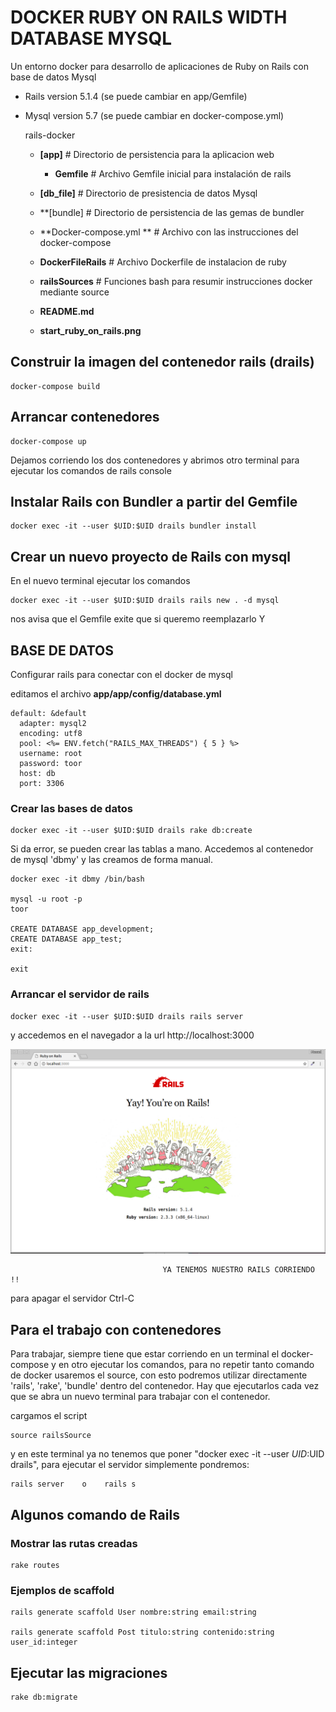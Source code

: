 # DOCKER RUBY ON RAILS WIDTH DATABASE MYSQL

Un entorno docker para desarrollo de aplicaciones de Ruby on Rails con base de datos Mysql
- Rails version 5.1.4 (se puede cambiar en app/Gemfile)
- Mysql version 5.7 (se puede cambiar en docker-compose.yml)

    rails-docker

    - **[app]**                    # Directorio de persistencia para la aplicacion web   
        - **Gemfile**              # Archivo Gemfile inicial para instalación de rails

    - **[db_file]**                # Directorio de presistencia de datos Mysql

    - **[bundle]                   # Directorio de persistencia de las gemas de bundler

    - **Docker-compose.yml **      # Archivo con las instrucciones del docker-compose
    - **DockerFileRails**          # Archivo Dockerfile de instalacion de ruby
    - **railsSources**             # Funciones bash para resumir instrucciones docker mediante source  
    - **README.md**
    - **start_ruby_on_rails.png**


## Construir la imagen del contenedor rails (drails)

    docker-compose build

## Arrancar contenedores

    docker-compose up

Dejamos corriendo los dos contenedores y abrimos otro terminal para ejecutar los comandos de rails console

## Instalar Rails con Bundler a partir del Gemfile

    docker exec -it --user $UID:$UID drails bundler install

## Crear un nuevo proyecto de Rails con mysql

En el nuevo terminal ejecutar los comandos

    docker exec -it --user $UID:$UID drails rails new . -d mysql

nos avisa que el Gemfile exite que si queremo reemplazarlo Y

## BASE DE DATOS

Configurar rails para conectar con el docker de mysql

editamos el archivo **app/app/config/database.yml**

    default: &default
      adapter: mysql2
      encoding: utf8
      pool: <%= ENV.fetch("RAILS_MAX_THREADS") { 5 } %>
      username: root
      password: toor
      host: db
      port: 3306

### Crear las bases de datos

    docker exec -it --user $UID:$UID drails rake db:create

Si da error, se pueden crear las tablas a mano. Accedemos al contenedor de mysql 'dbmy' y las creamos de forma manual.


    docker exec -it dbmy /bin/bash

    mysql -u root -p
    toor

    CREATE DATABASE app_development;
    CREATE DATABASE app_test;
    exit:

    exit

### Arrancar el servidor de rails

    docker exec -it --user $UID:$UID drails rails server

y accedemos en el navegador a la url http://localhost:3000

![start_ruby_on_rails](start_ruby_on_rails.png)


                                      YA TENEMOS NUESTRO RAILS CORRIENDO !!


para apagar el servidor Ctrl-C

## Para el trabajo con contenedores

Para trabajar, siempre tiene que estar corriendo en un terminal el docker-compose y en otro ejecutar los comandos, para no repetir tanto comando de docker usaremos el source, con esto podremos utilizar directamente 'rails', 'rake', 'bundle' dentro del contenedor. Hay que ejecutarlos cada vez que se abra un nuevo terminal para trabajar con el contenedor.

cargamos el script 

    source railsSource

y en este terminal ya no tenemos que poner "docker exec -it --user $UID:$UID drails", para ejecutar el servidor simplemente pondremos:

    rails server    o    rails s

## Algunos comando de Rails

### Mostrar las rutas creadas

    rake routes

### Ejemplos de scaffold

    rails generate scaffold User nombre:string email:string

    rails generate scaffold Post titulo:string contenido:string user_id:integer

## Ejecutar las migraciones

    rake db:migrate
